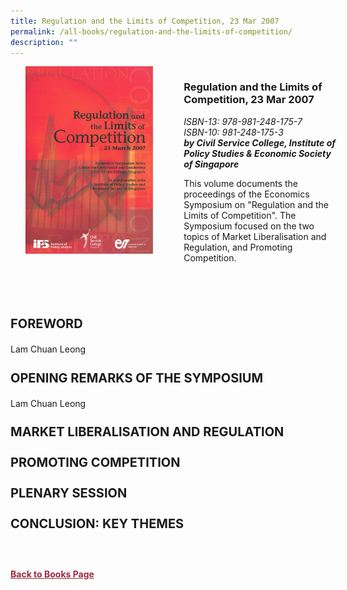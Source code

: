```yaml
---
title: Regulation and the Limits of Competition, 23 Mar 2007
permalink: /all-books/regulation-and-the-limits-of-competition/
description: ""
---
```

<style>


.grid-container {
	display: grid;
	grid-template-columns: 50% 50%;
	grid-gap: 5%
	}
	
img {
		object-fit: contain;
		width: 100%;
		height: 80%;
	}	

.chapter-divider {
	margin-top: 5%;
	}	
	
.back a
{
	color: #9f2943;
	font-weight: bold;
	
}	

.bigger {
	font-size: 20px;
	
	}	

</style>

<div class="grid-container">
	<div class="grid-child"><img src="/images/Books/Regulation%20and%20the%20Limits%20of%20Competition.jpg"></div>
	<div class="grid-child">
		<h3>Regulation and the Limits of Competition, 23 Mar 2007</h3>
		<i>ISBN-13: 978-981-248-175-7</i><br>
		<i>ISBN-10: 981-248-175-3</i><br>
		<b><i>by Civil Service College, Institute of Policy Studies &amp; Economic Society of Singapore</i></b>
		<p>This volume documents the proceedings of the Economics Symposium on "Regulation and the Limits of Competition". The Symposium focused on the two topics of Market Liberalisation and Regulation, and Promoting Competition.</p>
	</div>

</div>

<div>

<div class="chapter-divider">
<p class="bigger"><b>FOREWORD</b></p>
Lam Chuan Leong
</div>
	
<div class="chapter-divider">
<p class="bigger"><b>OPENING REMARKS OF THE SYMPOSIUM</b></p>
Lam Chuan Leong
</div>	
	
<div class="chapter-divider">
<p class="bigger"><b>MARKET LIBERALISATION AND REGULATION</b></p>

</div>
	
<div class="chapter-divider">
<p class="bigger"><b>PROMOTING COMPETITION</b></p>

</div>
		
<div class="chapter-divider">
<p class="bigger"><b>PLENARY SESSION</b></p>

</div>
	
<div class="chapter-divider">
<p class="bigger"><b>CONCLUSION: KEY THEMES</b></p>

</div>
	
<div class="chapter-divider">
<p><b></b></p>

</div>
	








</div>



<br>
<br>
<div class="back">
<a href="/books/">Back to Books Page</a>	

</div>